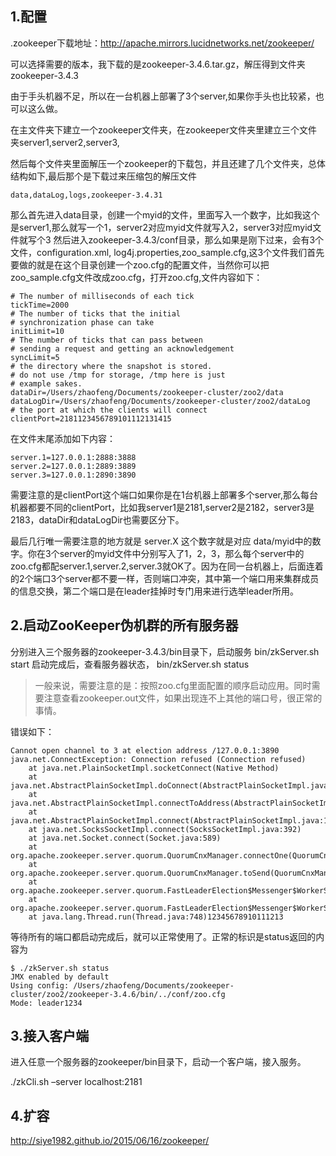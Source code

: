 ## 1.配置

.zookeeper下载地址：<http://apache.mirrors.lucidnetworks.net/zookeeper/>

可以选择需要的版本，我下载的是zookeeper-3.4.6.tar.gz，解压得到文件夹zookeeper-3.4.3

由于手头机器不足，所以在一台机器上部署了3个server,如果你手头也比较紧，也可以这么做。

在主文件夹下建立一个zookeeper文件夹，在zookeeper文件夹里建立三个文件夹server1,server2,server3,

然后每个文件夹里面解压一个zookeeper的下载包，并且还建了几个文件夹，总体结构如下,最后那个是下载过来压缩包的解压文件

```
data,dataLog,logs,zookeeper-3.4.31
```

那么首先进入data目录，创建一个myid的文件，里面写入一个数字，比如我这个是server1,那么就写一个1，server2对应myid文件就写入2，server3对应myid文件就写个3 
然后进入zookeeper-3.4.3/conf目录，那么如果是刚下过来，会有3个文件，configuration.xml, log4j.properties,zoo_sample.cfg,这3个文件我们首先要做的就是在这个目录创建一个zoo.cfg的配置文件，当然你可以把zoo_sample.cfg文件改成zoo.cfg，打开zoo.cfg,文件内容如下：

```properties
# The number of milliseconds of each tick
tickTime=2000
# The number of ticks that the initial 
# synchronization phase can take
initLimit=10
# The number of ticks that can pass between 
# sending a request and getting an acknowledgement
syncLimit=5
# the directory where the snapshot is stored.
# do not use /tmp for storage, /tmp here is just 
# example sakes.
dataDir=/Users/zhaofeng/Documents/zookeeper-cluster/zoo2/data
dataLogDir=/Users/zhaofeng/Documents/zookeeper-cluster/zoo2/dataLog
# the port at which the clients will connect
clientPort=2181123456789101112131415
```

在文件末尾添加如下内容：

```properties
server.1=127.0.0.1:2888:3888
server.2=127.0.0.1:2889:3889
server.3=127.0.0.1:2890:3890
```

需要注意的是clientPort这个端口如果你是在1台机器上部署多个server,那么每台机器都要不同的clientPort，比如我server1是2181,server2是2182，server3是2183，dataDir和dataLogDir也需要区分下。

最后几行唯一需要注意的地方就是 server.X 这个数字就是对应 data/myid中的数字。你在3个server的myid文件中分别写入了1，2，3，那么每个server中的zoo.cfg都配server.1,server.2,server.3就OK了。因为在同一台机器上，后面连着的2个端口3个server都不要一样，否则端口冲突，其中第一个端口用来集群成员的信息交换，第二个端口是在leader挂掉时专门用来进行选举leader所用。

## 2.启动ZooKeeper伪机群的所有服务器

分别进入三个服务器的zookeeper-3.4.3/bin目录下，启动服务 
bin/zkServer.sh start 
启动完成后，查看服务器状态， 
bin/zkServer.sh status

> 一般来说，需要注意的是：按照zoo.cfg里面配置的顺序启动应用。同时需要注意查看zookeeper.out文件，如果出现连不上其他的端口号，很正常的事情。

错误如下：

```
Cannot open channel to 3 at election address /127.0.0.1:3890
java.net.ConnectException: Connection refused (Connection refused)
    at java.net.PlainSocketImpl.socketConnect(Native Method)
    at java.net.AbstractPlainSocketImpl.doConnect(AbstractPlainSocketImpl.java:350)
    at java.net.AbstractPlainSocketImpl.connectToAddress(AbstractPlainSocketImpl.java:206)
    at java.net.AbstractPlainSocketImpl.connect(AbstractPlainSocketImpl.java:188)
    at java.net.SocksSocketImpl.connect(SocksSocketImpl.java:392)
    at java.net.Socket.connect(Socket.java:589)
    at org.apache.zookeeper.server.quorum.QuorumCnxManager.connectOne(QuorumCnxManager.java:368)
    at org.apache.zookeeper.server.quorum.QuorumCnxManager.toSend(QuorumCnxManager.java:341)
    at org.apache.zookeeper.server.quorum.FastLeaderElection$Messenger$WorkerSender.process(FastLeaderElection.java:449)
    at org.apache.zookeeper.server.quorum.FastLeaderElection$Messenger$WorkerSender.run(FastLeaderElection.java:430)
    at java.lang.Thread.run(Thread.java:748)12345678910111213
```

等待所有的端口都启动完成后，就可以正常使用了。正常的标识是status返回的内容为

```
$ ./zkServer.sh status
JMX enabled by default
Using config: /Users/zhaofeng/Documents/zookeeper-cluster/zoo2/zookeeper-3.4.6/bin/../conf/zoo.cfg
Mode: leader1234
```

## 3.接入客户端

进入任意一个服务器的zookeeper/bin目录下，启动一个客户端，接入服务。

./zkCli.sh –server localhost:2181



## 4.扩容

http://siye1982.github.io/2015/06/16/zookeeper/